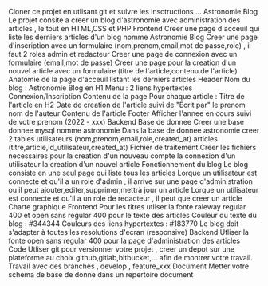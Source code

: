 Cloner ce projet en utlisant git et suivre les insctructions ...
Astronomie Blog
Le projet consite a creer un blog d'astronomie avec administration des
articles , le tout en HTML,CSS et PHP
Frontend
Creer une page d'acceuil qui liste les derniers articles d'un blog
nomme Astronomie Blog
Creer une page d'inscription avec un formulaire (nom,prenom,email,mot
de passe,role) , il faut 2 roles admin et redacteur
Creer une page de connexion avec un formulaire (email,mot de passe)
Creer une page pour la creation d'un nouvel article avec un formulaire
(titre de l'article,contenu de l'article)
Anatomie de la page d'acceuil listant les derniers articles
Header
Nom du blog : Astronomie Blog en H1
Menu : 2 liens hypertextes Connexion/Inscription
Contenu de la page
Pour chaque article :
Titre de l'article en H2
Date de creation de l'article suivi de "Ecrit par" le prenom nom de 
l'auteur
Contenu de l'article
Footer
Afficher l'annee en cours suivi de votre prenom (2022 - xxx)
Backend
Base de donnee
Creer une base donnee mysql nomme astronomie
Dans la base de donnee astronomie creer 2 tables
utilisateurs (nom,prenom,email,role,created_at)
articles (titre,article,id_utilisateur,created_at)
Fichier de traitement
Creer les fichiers necessaires pour
la creation d'un nouveau compte
la connexion d'un utilisateur
la creation d'un nouvel article
Fonctionnement du blog
Le blog consiste en une seul page qui liste tous les articles
Lorque un utilisateur est connecte et qu'il a un role d'admin , il arrive sur
une page d'administration ou il peut ajouter,editer,supprimer,mettrà jour
un article
Lorque un utilisateur est connecte et qu'il a un role de redacteur , il peut
que creer un article
Charte graphique
Frontend
Pour les titres utliser la fonte raleway regular 400 et open sans regular 
400 pour le texte des articles
Couleur du texte du blog : #344344
Couleurs des liens hypertextes : #183770
Le blog doit s'adapter à toutes les resolutions d'ecran (responsive)
Backend
Utliser la fonte open sans regular 400 pour la page d'administration des 
articles
Code
Utliser git pour versionner votre projet , creer un depot sur une plateforme au
choix github,gitlab,bitbucket,... afin de montrer votre travail.
Travail avec des branches , develop , feature_xxx
Document
Metter votre schema de base de donne dans un repertoire document
